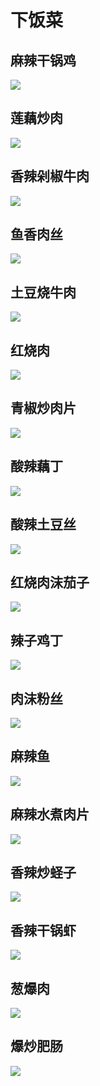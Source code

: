 # 下饭菜

## 麻辣干锅鸡

![](/media/麻辣干锅鸡.webp)

## 莲藕炒肉

![](/media/莲藕炒肉.webp)

## 香辣剁椒牛肉

![](/media/香辣剁椒牛肉.webp)

## 鱼香肉丝

![](/media/鱼香肉丝.webp)

## 土豆烧牛肉

![](/media/土豆烧牛肉.webp)

## 红烧肉

![](/media/红烧肉.webp)

## 青椒炒肉片

![](/media/青椒炒肉片.webp)

## 酸辣藕丁

![](/media/酸辣藕丁.webp)

## 酸辣土豆丝

![](/media/酸辣土豆丝.webp)

## 红烧肉沫茄子

![](/media/红烧肉沫茄子.webp)

## 辣子鸡丁

![](/media/辣子鸡丁.webp)

## 肉沫粉丝

![](/media/肉沫粉丝.webp)

## 麻辣鱼

![](/media/麻辣鱼.webp)

## 麻辣水煮肉片

![](/media/麻辣水煮肉片.webp)

## 香辣炒蛏子

![](/media/香辣炒蛏子.webp)

## 香辣干锅虾

![](/media/香辣干锅虾.webp)

## 葱爆肉

![](/media/葱爆肉.webp)

## 爆炒肥肠

![](/media/爆炒肥肠.webp)

